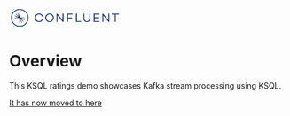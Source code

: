 <img src=../images/confluent-logo-300-2.png alt="Confluent, Inc." width="200">

# Overview

This KSQL ratings demo showcases Kafka stream processing using KSQL. 

[It has now moved to here](https://github.com/confluentinc/demo-scene/blob/master/ksql-workshop/ksql-workshop.adoc)
